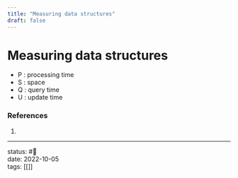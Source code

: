 ```yaml
---
title: "Measuring data structures"
draft: false
---
```

# Measuring data structures
- P : processing time
- S : space
- Q : query time
- U : update time

### References
1. 

---
status: #🌱             
date: 2022-10-05           
tags: [[]]           